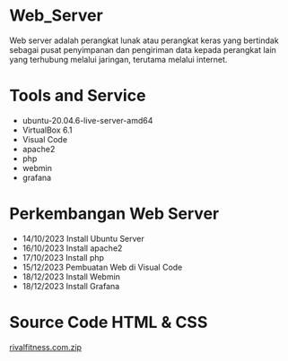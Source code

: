 # Web_Server
Web server adalah perangkat lunak atau perangkat keras yang bertindak sebagai pusat penyimpanan dan pengiriman data kepada perangkat lain yang terhubung melalui jaringan, terutama melalui internet.

# Tools and Service
- ubuntu-20.04.6-live-server-amd64
- VirtualBox 6.1
- Visual Code
- apache2
- php
- webmin
- grafana

# Perkembangan Web Server
- 14/10/2023 Install Ubuntu Server
- 16/10/2023 Install apache2
- 17/10/2023 Install php
- 15/12/2023 Pembuatan Web di Visual Code
- 18/12/2023 Install Webmin
- 18/12/2023 Install Grafana

# Source Code HTML & CSS
[rivalfitness.com.zip](https://github.com/rsteve13/Web_Server/files/13719306/rivalfitness.com.zip)

